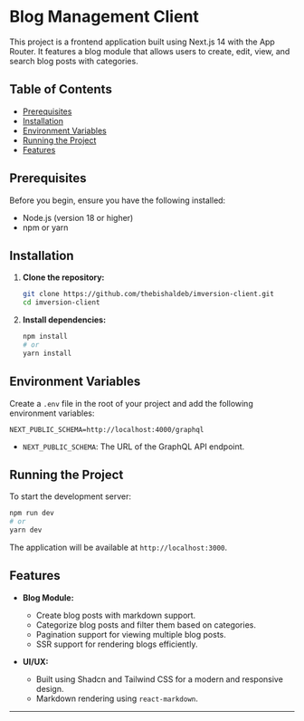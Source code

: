 # Blog Management Client

This project is a frontend application built using Next.js 14 with the App Router. It features a blog module that allows users to create, edit, view, and search blog posts with categories.

## Table of Contents

- [Prerequisites](#prerequisites)
- [Installation](#installation)
- [Environment Variables](#environment-variables)
- [Running the Project](#running-the-project)
- [Features](#features)

## Prerequisites

Before you begin, ensure you have the following installed:

- Node.js (version 18 or higher)
- npm or yarn

## Installation

1. **Clone the repository:**

   ```bash
   git clone https://github.com/thebishaldeb/imversion-client.git
   cd imversion-client
   ```

2. **Install dependencies:**

   ```bash
   npm install
   # or
   yarn install
   ```

## Environment Variables

Create a `.env` file in the root of your project and add the following environment variables:

```env
NEXT_PUBLIC_SCHEMA=http://localhost:4000/graphql
```

- `NEXT_PUBLIC_SCHEMA`: The URL of the GraphQL API endpoint.

## Running the Project

To start the development server:

```bash
npm run dev
# or
yarn dev
```

The application will be available at `http://localhost:3000`.

## Features

- **Blog Module:**

  - Create blog posts with markdown support.
  - Categorize blog posts and filter them based on categories.
  - Pagination support for viewing multiple blog posts.
  - SSR support for rendering blogs efficiently.

- **UI/UX:**
  - Built using Shadcn and Tailwind CSS for a modern and responsive design.
  - Markdown rendering using `react-markdown`.

---
